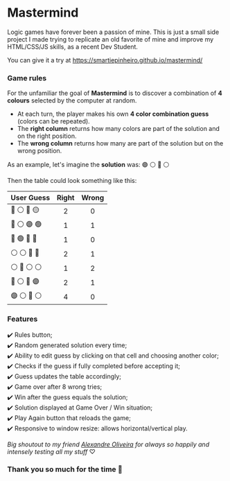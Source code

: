 # **Mastermind**
Logic games have forever been a passion of mine. This is just a small side project I made trying to replicate an old favorite of mine and improve my HTML/CSS/JS skills, as a recent Dev Student.

You can give it a try at https://smartiepinheiro.github.io/mastermind/

### Game rules

For the unfamiliar the goal of **Mastermind** is to discover a combination of **4 colours** selected by the computer at random. 
- At each turn, the player makes his own **4 color combination guess** (colors can be repeated).
- The **right column** returns how many colors are part of the solution and on the right position.
- The **wrong column** returns how many are part of the solution but on the wrong position.

As an example, let's imagine the **solution** was: 🟣 ⚪ 🔴 ⚪  

Then the table could look something like this:

| User Guess      | Right    | Wrong  |
| ---------------  | :-------: | :-------: | 
| 🔵 ⚪ 🔴 🟡  |       2      |      0     | 
| 🔵 ⚪ 🟣 🟢  |       1      |      1     |
| 🔵 🟢 🔴 🔴  |       1      |      0     |
| ⚪ ⚪ 🔴 🔴  |       2      |      1     |
| ⚪ 🔴 ⚪ ⚪  |       1      |      2     |
| 🔴 ⚪ 🔴 🟣  |       2      |      1     |
| 🟣 ⚪ 🔴 ⚪  |       4      |      0     |

### Features
✔️ Rules button;  
✔️ Random generated solution every time;  
✔️ Ability to edit guess by clicking on that cell and choosing another color;  
✔️ Checks if the guess if fully completed before accepting it;  
✔️ Guess updates the table accordingly;  
✔️ Game over after 8 wrong tries;  
✔️ Win after the guess equals the solution;  
✔️ Solution displayed at Game Over / Win situation;  
✔️ Play Again button that reloads the game;  
✔️ Responsive to window resize: allows horizontal/vertical play.  

*Big shoutout to my friend [Alexandre Oliveira](https://bitbucket.org/AlexandreOliveira96/) for always so happily and intensely testing all my stuff*  ♡ 

### Thank you so much for the time 🙋